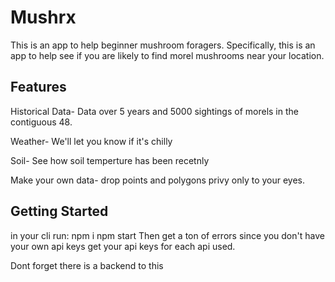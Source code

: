 # Mushrx

This is an app to help beginner mushroom foragers. Specifically, this is an app to help see if you are likely to find morel mushrooms near your location.


## Features

Historical Data- Data over 5 years and 5000 sightings of morels in the contiguous 48.

Weather- We'll let you know if it's chilly

Soil- See how soil temperture has been recetnly

Make your own data- drop points and polygons privy only to your eyes.

## Getting Started
in your cli run:
npm i 
npm start
Then get a ton of errors since you don't have your own api keys
get your api keys for each api used.


Dont forget there is a backend to this
